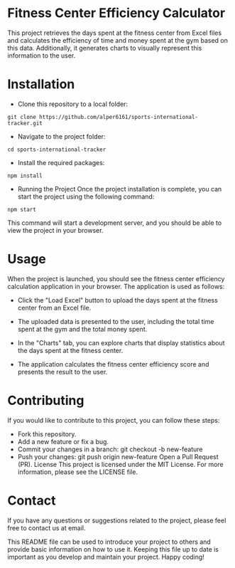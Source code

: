 # Fitness Center Efficiency Calculator
This project retrieves the days spent at the fitness center from Excel files and calculates the efficiency of time and money spent at the gym based on this data. Additionally, it generates charts to visually represent this information to the user.

# Installation
- Clone this repository to a local folder:
```
git clone https://github.com/alper6161/sports-international-tracker.git
```
- Navigate to the project folder:
```
cd sports-international-tracker
```
- Install the required packages:
```
npm install
```
- Running the Project
Once the project installation is complete, you can start the project using the following command:
```
npm start
```
This command will start a development server, and you should be able to view the project in your browser.

# Usage
When the project is launched, you should see the fitness center efficiency calculation application in your browser. The application is used as follows:

- Click the "Load Excel" button to upload the days spent at the fitness center from an Excel file.

- The uploaded data is presented to the user, including the total time spent at the gym and the total money spent.

- In the "Charts" tab, you can explore charts that display statistics about the days spent at the fitness center.

- The application calculates the fitness center efficiency score and presents the result to the user.

# Contributing
If you would like to contribute to this project, you can follow these steps:

- Fork this repository.
- Add a new feature or fix a bug.
- Commit your changes in a branch: git checkout -b new-feature
- Push your changes: git push origin new-feature
Open a Pull Request (PR).
License
This project is licensed under the MIT License. For more information, please see the LICENSE file.

# Contact
If you have any questions or suggestions related to the project, please feel free to contact us at email.

This README file can be used to introduce your project to others and provide basic information on how to use it. Keeping this file up to date is important as you develop and maintain your project. Happy coding!
